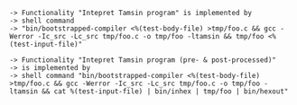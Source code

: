 
    -> Functionality "Intepret Tamsin program" is implemented by
    -> shell command
    -> "bin/bootstrapped-compiler <%(test-body-file) >tmp/foo.c && gcc -Werror -Ic_src -Lc_src tmp/foo.c -o tmp/foo -ltamsin && tmp/foo <%(test-input-file)"

    -> Functionality "Intepret Tamsin program (pre- & post-processed)"
    -> is implemented by
    -> shell command "bin/bootstrapped-compiler <%(test-body-file) >tmp/foo.c && gcc -Werror -Ic_src -Lc_src tmp/foo.c -o tmp/foo -ltamsin && cat %(test-input-file) | bin/inhex | tmp/foo | bin/hexout"

